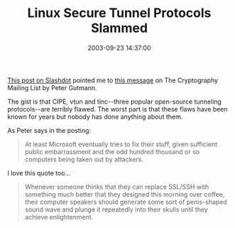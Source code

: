 ﻿---
layout: post
title: "Linux Secure Tunnel Protocols Slammed"
comments: false
date: 2003-09-23 14:37:00
updated: 2008-07-06 19:32:56
categories:
 - Technology
tags:
 - cryptography
subtext-id: 6116d356-5753-42ae-8ba7-270263e59d80
alias: /blog/Linux-Secure-Tunnel-Protocols-Slammed.aspx
---


[This post on Slashdot](http://slashdot.org/article.pl?sid=03/09/22/2127236) pointed me to [this message](http://www.mit.edu:8008/bloom-picayune/crypto/14238) on The Cryptography Mailing List by Peter Gutmann. 

The gist is that CIPE, vtun and tinc--three popular open-source tunneling protocols--are terribly flawed. The worst part is that these flaws have been known for years but nobody has done anything about them. 

As Peter says in the posting: 

> At least Microsoft eventually tries to fix their stuff, given sufficient public embarrassment and the odd hundred thousand or so computers being taken out by attackers. 

I love this quote too... 

> Whenever someone thinks that they can replace SSL/SSH with something much better that they designed this morning over coffee, their computer speakers should generate some sort of penis-shaped sound wave and plunge it repeatedly into their skulls until they achieve enlightenment. 
